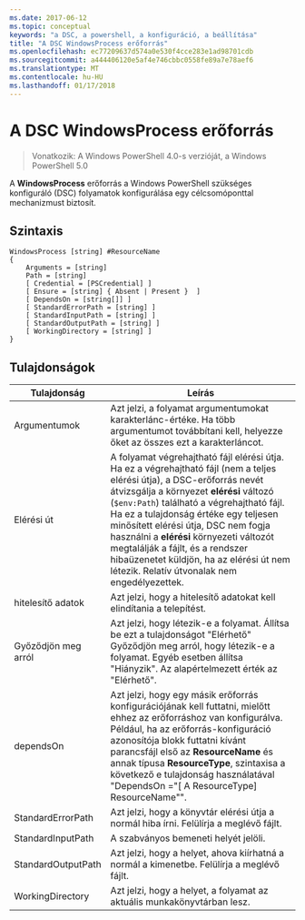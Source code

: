```yaml
---
ms.date: 2017-06-12
ms.topic: conceptual
keywords: "a DSC, a powershell, a konfiguráció, a beállítása"
title: "A DSC WindowsProcess erőforrás"
ms.openlocfilehash: ec77209637d574a0e530f4cce283e1ad98701cdb
ms.sourcegitcommit: a444406120e5af4e746cbbc0558fe89a7e78aef6
ms.translationtype: MT
ms.contentlocale: hu-HU
ms.lasthandoff: 01/17/2018
---
```

# <a name="dsc-windowsprocess-resource"></a>A DSC WindowsProcess erőforrás

> Vonatkozik: A Windows PowerShell 4.0-s verzióját, a Windows PowerShell 5.0

A **WindowsProcess** erőforrás a Windows PowerShell szükséges konfiguráló (DSC) folyamatok konfigurálása egy célcsomóponttal mechanizmust biztosít.

## <a name="syntax"></a>Szintaxis

```
WindowsProcess [string] #ResourceName
{
    Arguments = [string]
    Path = [string]
    [ Credential = [PSCredential] ]
    [ Ensure = [string] { Absent | Present }  ]
    [ DependsOn = [string[]] ]
    [ StandardErrorPath = [string] ]
    [ StandardInputPath = [string] ]
    [ StandardOutputPath = [string] ]
    [ WorkingDirectory = [string] ]
}
```

## <a name="properties"></a>Tulajdonságok
|  Tulajdonság  |  Leírás   | 
|---|---| 
| Argumentumok| Azt jelzi, a folyamat argumentumokat karakterlánc-értéke. Ha több argumentumot továbbítani kell, helyezze őket az összes ezt a karakterláncot.| 
| Elérési út| A folyamat végrehajtható fájl elérési útja. Ha ez a végrehajtható fájl (nem a teljes elérési útja), a DSC-erőforrás nevét átvizsgálja a környezet **elérési** változó (`$env:Path`) található a végrehajtható fájl. Ha ez a tulajdonság értéke egy teljesen minősített elérési útja, DSC nem fogja használni a **elérési** környezeti változót megtalálják a fájlt, és a rendszer hibaüzenetet küldjön, ha az elérési út nem létezik. Relatív útvonalak nem engedélyezettek.| 
| hitelesítő adatok| Azt jelzi, hogy a hitelesítő adatokat kell elindítania a telepítést.| 
| Győződjön meg arról| Azt jelzi, hogy létezik-e a folyamat. Állítsa be ezt a tulajdonságot "Elérhető" Győződjön meg arról, hogy létezik-e a folyamat. Egyéb esetben állítsa "Hiányzik". Az alapértelmezett érték az "Elérhető".| 
| dependsOn | Azt jelzi, hogy egy másik erőforrás konfigurációjának kell futtatni, mielőtt ehhez az erőforráshoz van konfigurálva. Például, ha az erőforrás-konfiguráció azonosítója blokk futtatni kívánt parancsfájl első az __ResourceName__ és annak típusa __ResourceType__, szintaxisa a következő e tulajdonság használatával "DependsOn ="[ A ResourceType] ResourceName"".| 
| StandardErrorPath| Azt jelzi, hogy a könyvtár elérési útja a normál hiba írni. Felülírja a meglévő fájlt.| 
| StandardInputPath| A szabványos bemeneti helyét jelöli.| 
| StandardOutputPath| Azt jelzi, hogy a helyet, ahova kiírhatná a normál a kimenetbe. Felülírja a meglévő fájlt.| 
| WorkingDirectory| Azt jelzi, hogy a helyet, a folyamat az aktuális munkakönyvtárban lesz.| 


